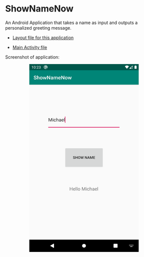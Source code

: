 # ShowNameNow
An Android Application that takes a name as input and outputs a personalized greeting message.

- [Layout file for this application](app/src/main/res/layout/activity_main.xml)

- [Main Activity file](app/src/main/java/com/example/shownamenow/MainActivity.java)

Screenshot of application:
<p align="center">
      <img src="https://github.com/kailongli27/ShowNameNow/blob/master/ShowNameNow_Screenshot.png" width="350" height="600" title = "AppScreenshot">
</p
